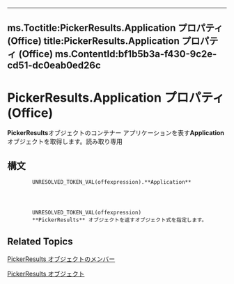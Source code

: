 

---
ms.Toctitle:PickerResults.Application プロパティ (Office)
title:PickerResults.Application プロパティ (Office)
ms.ContentId:bf1b5b3a-f430-9c2e-cd51-dc0eab0ed26c
---
# PickerResults.Application プロパティ (Office)




**PickerResults**オブジェクトのコンテナー アプリケーションを表す**Application**オブジェクトを取得します。読み取り専用

## 構文

            UNRESOLVED_TOKEN_VAL(offexpression).**Application**




            UNRESOLVED_TOKEN_VAL(offexpression)
            **PickerResults** オブジェクトを返すオブジェクト式を指定します。



## Related Topics

[PickerResults オブジェクトのメンバー](6b6ec287-4d88-cc7d-7cfa-f641b1481bbe.md)

[PickerResults オブジェクト](c0e2e097-021b-7ed4-2f94-8204c849bc17.md)




